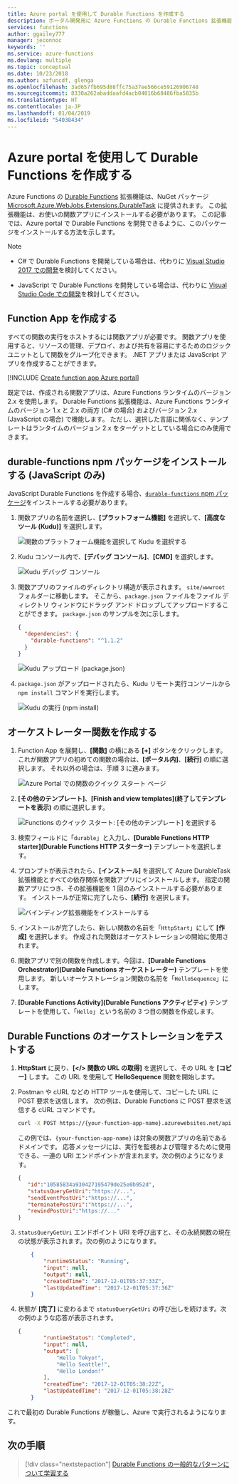 ```yaml
---
title: Azure portal を使用して Durable Functions を作成する
description: ポータル開発用に Azure Functions の Durable Functions 拡張機能をインストールする方法を説明します。
services: functions
author: ggailey777
manager: jeconnoc
keywords: ''
ms.service: azure-functions
ms.devlang: multiple
ms.topic: conceptual
ms.date: 10/23/2018
ms.author: azfuncdf, glenga
ms.openlocfilehash: 3ad657fb695d88ffc75a37ee566ce59126906748
ms.sourcegitcommit: 8330a262abaddaafd4acb04016b68486fba5835b
ms.translationtype: HT
ms.contentlocale: ja-JP
ms.lasthandoff: 01/04/2019
ms.locfileid: "54038434"
---
```

# <a name="create-durable-functions-using-the-azure-portal"></a>Azure portal を使用して Durable Functions を作成する

Azure Functions の [Durable Functions](durable-functions-overview.md) 拡張機能は、NuGet パッケージ [Microsoft.Azure.WebJobs.Extensions.DurableTask](https://www.nuget.org/packages/Microsoft.Azure.WebJobs.Extensions.DurableTask) に提供されます。 この拡張機能は、お使いの関数アプリにインストールする必要があります。 この記事では、Azure portal で Durable Functions を開発できるように、このパッケージをインストールする方法を示します。

>[!NOTE]
>
>* C# で Durable Functions を開発している場合は、代わりに [Visual Studio 2017 での開発](durable-functions-create-first-csharp.md)を検討してください。
* JavaScript で Durable Functions を開発している場合は、代わりに [Visual Studio Code での開発](./quickstart-js-vscode.md)を検討してください。

## <a name="create-a-function-app"></a>Function App を作成する

すべての関数の実行をホストするには関数アプリが必要です。 関数アプリを使用すると、リソースの管理、デプロイ、および共有を容易にするためのロジック ユニットとして関数をグループ化できます。 .NET アプリまたは JavaScript アプリを作成することができます。

[!INCLUDE [Create function app Azure portal](../../../includes/functions-create-function-app-portal.md)]

既定では、作成される関数アプリは、Azure Functions ランタイムのバージョン 2.x を使用します。 Durable Functions 拡張機能は、Azure Functions ランタイムのバージョン 1.x と 2.x の両方 (C# の場合) およびバージョン 2.x (JavaScript の場合) で機能します。 ただし、選択した言語に関係なく、テンプレートはランタイムのバージョン 2.x をターゲットとしている場合にのみ使用できます。

## <a name="install-the-durable-functions-npm-package-javascript-only"></a>durable-functions npm パッケージをインストールする (JavaScript のみ)

JavaScript Durable Functions を作成する場合、[`durable-functions` npm パッケージ](https://www.npmjs.com/package/durable-functions)をインストールする必要があります。

1. 関数アプリの名前を選択し、**[プラットフォーム機能]** を選択して、**[高度なツール (Kudu)]** を選択します。

   ![関数のプラットフォーム機能を選択して Kudu を選択する](./media/durable-functions-create-portal/function-app-platform-features-choose-kudu.png)

2. Kudu コンソール内で、**[デバッグ コンソール]**、**[CMD]** を選択します。

   ![Kudu デバッグ コンソール](./media/durable-functions-create-portal/kudu-choose-debug-console.png)

3. 関数アプリのファイルのディレクトリ構造が表示されます。 `site/wwwroot` フォルダーに移動します。 そこから、`package.json` ファイルをファイル ディレクトリ ウィンドウにドラッグ アンド ドロップしてアップロードすることができます。 `package.json` のサンプルを次に示します。

    ```json
    {
      "dependencies": {
        "durable-functions": "^1.1.2"
      }
    }
    ```

   ![Kudu アップロード (package.json)](./media/durable-functions-create-portal/kudu-choose-debug-console.png)

4. `package.json` がアップロードされたら、Kudu リモート実行コンソールから `npm install` コマンドを実行します。

   ![Kudu の実行 (npm install)](./media/durable-functions-create-portal/kudu-npm-install.png)

## <a name="create-an-orchestrator-function"></a>オーケストレーター関数を作成する

1. Function App を展開し、**[関数]** の横にある **[+]** ボタンをクリックします。 これが関数アプリの初めての関数の場合は、**[ポータル内]**、**[続行]** の順に選択します。 それ以外の場合は、手順 3 に進みます。

   ![Azure Portal での関数のクイック スタート ページ](./media/durable-functions-create-portal/function-app-quickstart-choose-portal.png)

1. **[その他のテンプレート]**、**[Finish and view templates]\(終了してテンプレートを表示\)** の順に選択します。

    ![Functions のクイック スタート: [その他のテンプレート] を選択する](./media/durable-functions-create-portal/add-first-function.png)

1. 検索フィールドに「`durable`」と入力し、**[Durable Functions HTTP starter]\(Durable Functions HTTP スターター\)** テンプレートを選択します。

1. プロンプトが表示されたら、**[インストール]** を選択して Azure DurableTask 拡張機能とすべての依存関係を関数アプリにインストールします。 指定の関数アプリにつき、その拡張機能を 1 回のみインストールする必要があります。 インストールが正常に完了したら、**[続行]** を選択します。

    ![バインディング拡張機能をインストールする](./media/durable-functions-create-portal/install-durabletask-extension.png)

1. インストールが完了したら、新しい関数の名前を「`HttpStart`」にして **[作成]** を選択します。 作成された関数はオーケストレーションの開始に使用されます。

1. 関数アプリで別の関数を作成します。今回は、**[Durable Functions Orchestrator]\(Durable Functions オーケストレーター\)** テンプレートを使用します。 新しいオーケストレーション関数の名前を「`HelloSequence`」にします。

1. **[Durable Functions Activity]\(Durable Functions アクティビティ\)** テンプレートを使用して、「`Hello`」という名前の 3 つ目の関数を作成します。

## <a name="test-the-durable-function-orchestration"></a>Durable Functions のオーケストレーションをテストする

1. **HttpStart** に戻り、**[</> 関数の URL の取得]** を選択して、その URL を **[コピー]** します。 この URL を使用して **HelloSequence** 関数を開始します。

1. Postman や cURL などの HTTP ツールを使用して、コピーした URL に POST 要求を送信します。 次の例は、Durable Functions に POST 要求を送信する cURL コマンドです。

    ```bash
    curl -X POST https://{your-function-app-name}.azurewebsites.net/api/orchestrators/HelloSequence
    ```

    この例では、`{your-function-app-name}` は対象の関数アプリの名前であるドメインです。 応答メッセージには、実行を監視および管理するために使用できる、一連の URI エンドポイントが含まれます。次の例のようになります。

    ```json
    {  
       "id":"10585834a930427195479de25e0b952d",
       "statusQueryGetUri":"https://...",
       "sendEventPostUri":"https://...",
       "terminatePostUri":"https://...",
       "rewindPostUri":"https://..."
    }
    ```

1. `statusQueryGetUri` エンドポイント URI を呼び出すと、その永続関数の現在の状態が表示されます。次の例のようになります。

    ```json
        {
            "runtimeStatus": "Running",
            "input": null,
            "output": null,
            "createdTime": "2017-12-01T05:37:33Z",
            "lastUpdatedTime": "2017-12-01T05:37:36Z"
        }
    ```

1. 状態が **[完了]** に変わるまで `statusQueryGetUri` の呼び出しを続けます。次の例のような応答が表示されます。

    ```json
    {
            "runtimeStatus": "Completed",
            "input": null,
            "output": [
                "Hello Tokyo!",
                "Hello Seattle!",
                "Hello London!"
            ],
            "createdTime": "2017-12-01T05:38:22Z",
            "lastUpdatedTime": "2017-12-01T05:38:28Z"
        }
    ```

これで最初の Durable Functions が稼働し、Azure で実行されるようになります。

## <a name="next-steps"></a>次の手順

> [!div class="nextstepaction"]
> [Durable Functions の一般的なパターンについて学習する](durable-functions-concepts.md)
